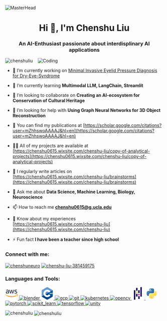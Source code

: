 ![MasterHead](https://www.interactions.com/wp-content/uploads/2018/10/pure_vs_pragmatic_ai_2000x500.jpg)
<h1 align="center">Hi 👋, I'm Chenshu Liu</h1>
<h3 align="center">An AI-Enthusiast passionate about interdisplinary AI applications</h3>
<img align="right" alt="Coding" width="400" src="https://miro.medium.com/v2/resize:fit:1280/0*1fOKSM9na9IBROxm.gif">

<p align="left"> <img src="https://komarev.com/ghpvc/?username=chenshuliu&label=Profile%20views&color=0e75b6&style=flat" alt="chenshuliu" /> </p>

- 🔭 I’m currently working on [Minimal Invasive Eyelid Pressure Diagnosis for Dry-Eye-Syndrome](https://github.com/ChenshuLiu/DES_Diagnosis)

- 🌱 I’m currently learning **Multimodal LLM, LangChain, Streamlit**

- 👯 I’m looking to collaborate on **Creating an AI-ecosystem for Conservation of Cultural Heritage**

- 🤝 I’m looking for help with **Using Graph Neural Networks for 3D Object Reconstruction**

- 📑 You can find my publications at [https://scholar.google.com/citations?user=mZhhswoAAAAJ&hl=en](https://scholar.google.com/citations?user=mZhhswoAAAAJ&hl=en)

- 👨‍💻 All of my projects are available at [https://chenshu0615.wixsite.com/chenshu-liu/copy-of-analytical-projects](https://chenshu0615.wixsite.com/chenshu-liu/copy-of-analytical-projects)

- 📝 I regularly write articles on [https://chenshu0615.wixsite.com/chenshu-liu/brainstorms](https://chenshu0615.wixsite.com/chenshu-liu/brainstorms)

- 💬 Ask me about **Data Science, Machine Learning, Biology, Neuroscience**

- 📫 How to reach me **chenshu0615@g.ucla.edu**

- 📄 Know about my experiences [https://chenshu0615.wixsite.com/chenshu-liu](https://chenshu0615.wixsite.com/chenshu-liu)

- ⚡ Fun fact **I have been a teacher since high school**

<h3 align="left">Connect with me:</h3>
<p align="left">
<a href="https://twitter.com/chenshuneuro" target="blank"><img align="center" src="https://raw.githubusercontent.com/rahuldkjain/github-profile-readme-generator/master/src/images/icons/Social/twitter.svg" alt="chenshuneuro" height="30" width="40" /></a>
<a href="https://linkedin.com/in/chenshu-liu-381459175" target="blank"><img align="center" src="https://raw.githubusercontent.com/rahuldkjain/github-profile-readme-generator/master/src/images/icons/Social/linked-in-alt.svg" alt="chenshu-liu-381459175" height="30" width="40" /></a>
</p>

<h3 align="left">Languages and Tools:</h3>
<p align="left"> <a href="https://aws.amazon.com" target="_blank" rel="noreferrer"> <img src="https://raw.githubusercontent.com/devicons/devicon/master/icons/amazonwebservices/amazonwebservices-original-wordmark.svg" alt="aws" width="40" height="40"/> </a> <a href="https://www.blender.org/" target="_blank" rel="noreferrer"> <img src="https://download.blender.org/branding/community/blender_community_badge_white.svg" alt="blender" width="40" height="40"/> </a> <a href="https://www.w3schools.com/cpp/" target="_blank" rel="noreferrer"> <img src="https://raw.githubusercontent.com/devicons/devicon/master/icons/cplusplus/cplusplus-original.svg" alt="cplusplus" width="40" height="40"/> </a> <a href="https://cloud.google.com" target="_blank" rel="noreferrer"> <img src="https://www.vectorlogo.zone/logos/google_cloud/google_cloud-icon.svg" alt="gcp" width="40" height="40"/> </a> <a href="https://git-scm.com/" target="_blank" rel="noreferrer"> <img src="https://www.vectorlogo.zone/logos/git-scm/git-scm-icon.svg" alt="git" width="40" height="40"/> </a> <a href="https://kubernetes.io" target="_blank" rel="noreferrer"> <img src="https://www.vectorlogo.zone/logos/kubernetes/kubernetes-icon.svg" alt="kubernetes" width="40" height="40"/> </a> <a href="https://opencv.org/" target="_blank" rel="noreferrer"> <img src="https://www.vectorlogo.zone/logos/opencv/opencv-icon.svg" alt="opencv" width="40" height="40"/> </a> <a href="https://pandas.pydata.org/" target="_blank" rel="noreferrer"> <img src="https://raw.githubusercontent.com/devicons/devicon/2ae2a900d2f041da66e950e4d48052658d850630/icons/pandas/pandas-original.svg" alt="pandas" width="40" height="40"/> </a> <a href="https://www.python.org" target="_blank" rel="noreferrer"> <img src="https://raw.githubusercontent.com/devicons/devicon/master/icons/python/python-original.svg" alt="python" width="40" height="40"/> </a> <a href="https://pytorch.org/" target="_blank" rel="noreferrer"> <img src="https://www.vectorlogo.zone/logos/pytorch/pytorch-icon.svg" alt="pytorch" width="40" height="40"/> </a> <a href="https://scikit-learn.org/" target="_blank" rel="noreferrer"> <img src="https://upload.wikimedia.org/wikipedia/commons/0/05/Scikit_learn_logo_small.svg" alt="scikit_learn" width="40" height="40"/> </a> <a href="https://www.tensorflow.org" target="_blank" rel="noreferrer"> <img src="https://www.vectorlogo.zone/logos/tensorflow/tensorflow-icon.svg" alt="tensorflow" width="40" height="40"/> </a> <a href="https://unity.com/" target="_blank" rel="noreferrer"> <img src="https://www.vectorlogo.zone/logos/unity3d/unity3d-icon.svg" alt="unity" width="40" height="40"/> </a> </p>

<p><img align="left" src="https://github-readme-stats.vercel.app/api/top-langs?username=chenshuliu&show_icons=true&locale=en&layout=compact" alt="chenshuliu" /></p>

<p>&nbsp;<img align="center" src="https://github-readme-stats.vercel.app/api?username=chenshuliu&show_icons=true&locale=en" alt="chenshuliu" /></p>
